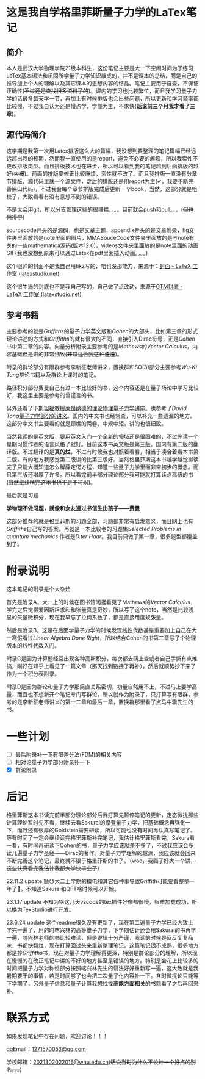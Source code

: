 # 这是我自学格里菲斯量子力学的LaTex笔记

## 简介
本人是武汉大学物理学院21级本科生，这份笔记主要是大一下空闲时间为了练习LaTex基本语法和巩固所学量子力学知识敲成的，并不是课本的总结，而是自己的推导加上个人的理解以及其它课本的思想内容的结晶。笔记主要用于自查，不保证正确性(~~不过还是查找很多资料了的~~)。课内的学习也比较繁忙，而且我学习量子力学的话最多每天学一节，再加上有时候排版也会出些问题，所以更新和学习频率都比较慢，不过我自认为还是慢点学，学懂为主，不求快(**话说前三个月我才看了三章**)。

## 源代码简介
这学期是我第一次用Latex排版这么大的篇幅，我没想到要整理的笔记篇幅已经远远超出我的预期，然而我一直使用的是report，避免不必要的麻烦，所以我索性不更改排版类型。而且排版技术也在进步，所以可以看到我的笔记越到后面排版的越好(~~大概~~)。前面的排版要修正比较麻烦，索性就不改了。而且我排版一直没有分章节排版，源代码里就一个源文件，之后的排版还是用report为主(✔，我要不断完善屎山代码)，不过我会每个章节排版完成后更新一个book，当然，这部分就是粗校了，大致看看有没有意想不到的错误。

不是太会用git，所以分支管理这些的很糟糕。。。。目前就会push和pull。。。(~~但也懒得学~~)

sourcecode开头的是源码，也是文章主题，appendix开头的是文章附录，fig文件夹里面放的是note里面的图片，MMASouceCode文件夹里面放的是与note有关的一些mathematica源码(版本12.0)，videos文件夹里面放的是note里面的动画GIF(我也没想到原来可以通过Latex在pdf里面插入动画。。。。)

这个很帅的封面不是我自己用tikz写的，咱也没那能力，来源于：[封面 - LaTeX 工作室 (latexstudio.net)](https://www.latexstudio.net/index/details/index/mid/3121.html)

这个很牛逼的封底也不是我自己写的，自己做了点改动，来源于[GTM封底 - LaTeX 工作室 (latexstudio.net)](https://www.latexstudio.net/index/details/index/mid/2719.html)

## 参考书籍

主要参考的就是*Griffiths*的量子力学英文版和*Cohen*的大部头，比如第三章的形式理论讲述的方式和*Griffiths*的就有很大的不同，直接引入Dirac符号，正是*Cohen*书中第二章的内容。向量分析附录主要参考的是*Mathews*的*Vector Calculus*，内容基础但是讲的非常细致(~~非常适合我这种渣渣~~)。

附录的群论部分有限群参考李新征老师讲义，置换群和SO(3)部分主要参考*Wu-Ki Tung*群论书籍以及群论上课时的笔记。

路径积分部分费曼自己有过一本比较好的书，这个内容还是在量子场论中学习比较好，我这里主要是参考的曾谨言的书。

另外还看了下[斯坦福教授莱昂纳德的理论物理量子力学讲座](https://www.bilibili.com/video/BV1Wa411Y7gC?spm_id_from=333.337.search-card.all.click)。也参考了*David Tong*[量子力学部分的讲义](http://www.damtp.cam.ac.uk/user/tong/quantum.html)。国内的中文书也经常查，可以补充一些遗漏的地方。这部分中文书主要看的就是顾樵的两卷，中规中矩，讲的也很细致。

当然我读的是英文版，要用英文入门一个全新的领域还是很困难的，不过先读一个星期习惯作者的语言风格了就好。目前这本书英文版是第三版，国内有第二版的翻译版。不过翻译的是**真的烂**，不过有时候我也对照着看看，相当于凑合着看本书第二版，有的地方我感觉第二版讲的比第三版好。当然格里菲斯这本书越学越觉得读完了只能大概知道怎么解薛定谔方程，知道一些量子力学里面非常初步的概念。而且第三版还增厚了许多。所以看完前半部分理论部分我可能就打算读点高级的书(~~当然继续啃完这本书也不是不可以~~)。

最后就是习题

**学物理不做习题，就像和女友通过书信生出孩子——费曼**

这部分推荐的就是格里菲斯的习题全部，习题都非常有启发意义，而且网上也有*Griffiths*自己写的答案。再就是一本比较老的习题集*Selected Problems in quantum mechanics* 作者是*D.ter Haar*。我目前只做了第一章，很多题型都覆盖到了。

# 附录说明

这本笔记的附录是个大杂烩

首先是附录A，大一上的时候在图书馆闲逛看见了Mathews的*Vector Calculus*，学完之后觉得爱因斯坦求和和张量真是奇妙，所以写了这个note，当然是比较浅显的矢量微积分，现在我早忘了拉梅系数了，都是直接用度规张量。

然后是附录B，这是在后面学量子力学的时候发现线性代数甚是重要加上自己在大一寒假看过*Linear Algebra Done Right*，所以结合Cohen的书第二章写了个物理版本的线性代数入门。

附录C是因为计算题经常出现各种高斯积分，每次都去网上查或者自己手撕有点难搞，刚好在知乎上看见了一篇文章（那天找到链接了再补），然后就顺势抄下来了作为一个积分表附录。

附录D是因为群论和量子力学那简直关系密切，初量自然用不上，不过马上要学高量，而且也不想新开个笔记专门写群论，所以就作为附录了，只打算写有限群，参考的是李新征老师讲义的第一二章和最后一章，置换群那里看了点马中骥先生的书。

#  一些计划 

- [ ] 最后附录补一下有限差分法(FDM)的相关内容
- [ ] 相对论量子力学部分附录补一下
- [x] 群论附录

# 后记

格里菲斯这本书读完前半部分理论部分后我打算先暂停笔记的更新，定态微扰那些计算理论暂时先不看，继续去看Sakurai的摩登量子力学，把基础概念再强化一下，而且还有很厚的Goldstein需要研读，所以可能也没有时间再认真写笔记了。等有时间了一定会继续读完格里菲斯补完笔记，我估计格里菲斯看完，Sakura看一看，有时间再研读下Cohen的书，量子力学应该就差不多了，不过我应该会多读几遍量子力学圣经——Dirac的著作。对量子力学理解的越深，我应该就会回来不断完善这个笔记，最终就不限于格里菲斯的书了。（~~woc，我画了好大一个饼，这些认真看完我估计我都大学快毕业了~~）

22.11.2 update 额😓大二上学期的模电和其它各种事导致Griffith可能要看整整一年了🤣。不知道Sakurai和QFT啥时候可以开始。

23.1.17 update 不知为啥这几天vscode的tex插件好像都很慢，很难加载成功，所以换为TexStudio进行开发。

23.6.24 update 这个readme很久没有更新了，现在第二遍量子力学已经大致上学完一遍了，用的时喀兴林的高等量子力学，下学期估计还会用Sakurai的书再学一遍，喀兴林老师的书比较难读，但是逻辑十分严谨，我读的时候是反反复复品味，书都快翻烂，现在打算回过头来重新整理笔记。这篇笔记很不成熟，很多地方都是抄*Griffiths*书，现在对量子力学理解得更深，特别是群论部分的理解，所以现在慢慢的在改正笔记中讲的不好的地方甚至是错误的地方。特别是会花上比较多的时间把量子力学对称性部分按照喀兴林先生的讲法好好重新写一遍，这大致就是我暑期要干的事情，若是时间够了也会把二次量子化内容补一下。含时微扰论只能等下学期了，另外量子信息和量子计算我想找找**高能方面相关**的书籍看了之后再回来补。

# 联系方式

如果发现笔记中存在问题，欢迎讨论！！！

qqEmail：1271570053@qq.com

学校邮箱：2021302022016@whu.edu.cn(~~话说当时为什么不设计一个好点的别名。。。~~)